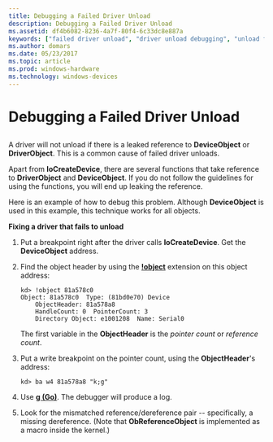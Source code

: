 ```yaml
---
title: Debugging a Failed Driver Unload
description: Debugging a Failed Driver Unload
ms.assetid: df4b6082-8236-4a7f-80f4-6c33dc8e887a
keywords: ["failed driver unload", "driver unload debugging", "unload failures"]
ms.author: domars
ms.date: 05/23/2017
ms.topic: article
ms.prod: windows-hardware
ms.technology: windows-devices
---
```


# Debugging a Failed Driver Unload


## <span id="ddk_debugging_a_failed_driver_unload_dbg"></span><span id="DDK_DEBUGGING_A_FAILED_DRIVER_UNLOAD_DBG"></span>


A driver will not unload if there is a leaked reference to **DeviceObject** or **DriverObject**. This is a common cause of failed driver unloads.

Apart from **IoCreateDevice**, there are several functions that take reference to **DriverObject** and **DeviceObject**. If you do not follow the guidelines for using the functions, you will end up leaking the reference.

Here is an example of how to debug this problem. Although **DeviceObject** is used in this example, this technique works for all objects.

**Fixing a driver that fails to unload**

1.  Put a breakpoint right after the driver calls **IoCreateDevice**. Get the **DeviceObject** address.

2.  Find the object header by using the [**!object**](-object.md) extension on this object address:

    ```
    kd> !object 81a578c0 
    Object: 81a578c0  Type: (81bd0e70) Device
        ObjectHeader: 81a578a8
        HandleCount: 0  PointerCount: 3
        Directory Object: e1001208  Name: Serial0 
    ```

    The first variable in the **ObjectHeader** is the *pointer count* or *reference count*.

3.  Put a write breakpoint on the pointer count, using the **ObjectHeader**'s address:

    ```
    kd> ba w4 81a578a8 "k;g" 
    ```

4.  Use [**g (Go)**](g--go-.md). The debugger will produce a log.

5.  Look for the mismatched reference/dereference pair -- specifically, a missing dereference. (Note that **ObReferenceObject** is implemented as a macro inside the kernel.)

 

 





